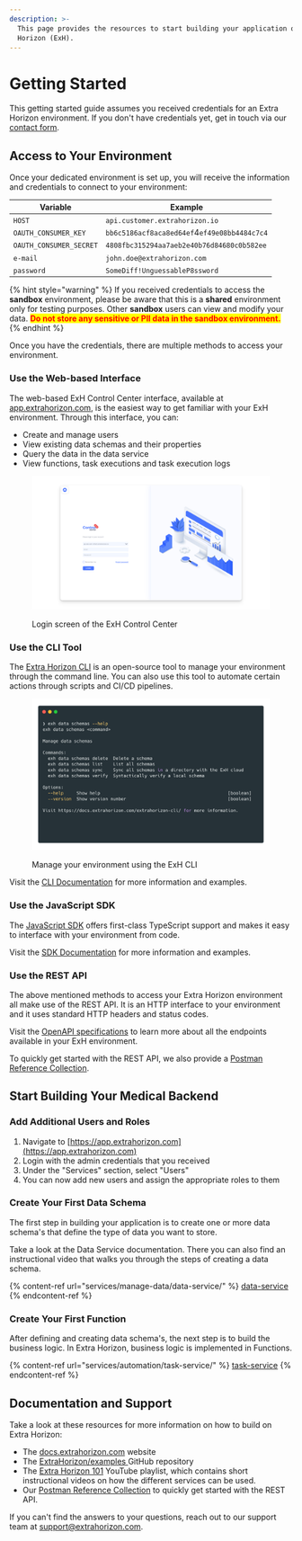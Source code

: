 ```yaml
---
description: >-
  This page provides the resources to start building your application on Extra
  Horizon (ExH).
---
```


# Getting Started

This getting started guide assumes you received credentials for an Extra Horizon environment. If you don't have credentials yet, get in touch via our [contact form](https://www.extrahorizon.com/contact).

## Access to Your Environment

Once your dedicated environment is set up, you will receive the information and credentials to connect to your environment:

| Variable                | Example                                      |
| ----------------------- | -------------------------------------------- |
| `HOST`                  | `api.customer.extrahorizon.io`               |
| `OAUTH_CONSUMER_KEY`    | `bb6c5186acf8aca8ed64ef`4`ef49e08bb4484c7c4` |
| `OAUTH_CONSUMER_SECRET` | `4808fbc315294aa7aeb2e40b76d84680c0b582ee`   |
| `e-mail`                | `john.doe@extrahorizon.com`                  |
| `password`              | `SomeDiff!UnguessableP8ssword`               |

{% hint style="warning" %}
If you received credentials to access the **sandbox** environment, please be aware that this is a **shared** environment only for testing purposes. Other **sandbox** users can view and modify your data. <mark style="color:red;">**Do not store any sensitive or PII data in the sandbox environment.**</mark>
{% endhint %}

Once you have the credentials, there are multiple methods to access your environment.

### Use the Web-based Interface

The web-based ExH Control Center interface, available at [app.extrahorizon.com](https://app.extrahorizon.com), is the easiest way to get familiar with your ExH environment. Through this interface, you can:

* Create and manage users&#x20;
* View existing data schemas and their properties
* Query the data in the data service
* View functions, task executions and task execution logs

<figure><img src=".gitbook/assets/image (4).png" alt=""><figcaption><p>Login screen of the ExH Control Center</p></figcaption></figure>

### Use the CLI Tool

The [Extra Horizon CLI](https://github.com/ExtraHorizon/exh-cli) is an open-source tool to manage your environment through the command line. You can also use this tool to automate certain actions through scripts and CI/CD pipelines.

<figure><img src=".gitbook/assets/Petrify 2022-11-02 at 11.31.11.png" alt=""><figcaption><p>Manage your environment using the ExH CLI</p></figcaption></figure>

Visit the [CLI Documentation](https://docs.extrahorizon.com/cli/) for more information and examples.

### Use the JavaScript SDK

The [JavaScript SDK](https://github.com/ExtraHorizon/javascript-sdk) offers first-class TypeScript support and makes it easy to interface with your environment from code.&#x20;

Visit the [SDK Documentation](https://docs.extrahorizon.com/javascript-sdk/) for more information and examples.&#x20;

### Use the REST API

The above mentioned methods to access your Extra Horizon environment all make use of the REST API. It is an HTTP interface to your environment and it uses standard HTTP headers and status codes.

Visit the [OpenAPI specifications](https://docs.extrahorizon.com/extrahorizon/api-reference/api-specs) to learn more about all the endpoints available in your ExH environment.

To quickly get started with the REST API, we also provide a [Postman Reference Collection](api-reference/postman-reference-collection.md).

## Start Building Your Medical Backend

### Add Additional Users and Roles

1. Navigate to [https://app.extrahorizon.com](https://app.extrahorizon.com)
2. Login with the admin credentials that you received
3. Under the "Services" section, select "Users"
4. You can now add new users and assign the appropriate roles to them

### Create Your First Data Schema

The first step in building your application is to create one or more data schema's that define the type of data you want to store.&#x20;

Take a look at the Data Service documentation. There you can also find an instructional video that walks you through the steps of creating a data schema.

{% content-ref url="services/manage-data/data-service/" %}
[data-service](services/manage-data/data-service/)
{% endcontent-ref %}

### Create Your First Function

After defining and creating data schema's, the next step is to build the business logic. In Extra Horizon, business logic is implemented in Functions.&#x20;

{% content-ref url="services/automation/task-service/" %}
[task-service](services/automation/task-service/)
{% endcontent-ref %}

## Documentation and Support

Take a look at these resources for more information on how to build on Extra Horizon:

* The [docs.extrahorizon.com](https://docs.extrahorizon.com/extrahorizon/) website
* The [ExtraHorizon/examples ](https://github.com/ExtraHorizon/examples)GitHub repository
* The [Extra Horizon 101](https://www.youtube.com/watch?v=uIuGQ\_VZ4CM\&list=PLPA2gPofpVsTqJSflf4PKtTC7NCYRKEQH) YouTube playlist, which contains short instructional videos on how the different services can be used.
* Our [Postman Reference Collection](api-reference/postman-reference-collection.md) to quickly get started with the REST API.

If you can't find the answers to your questions, reach out to our support team at [support@extrahorizon.com](mailto:support@extrahorizon.com).&#x20;


